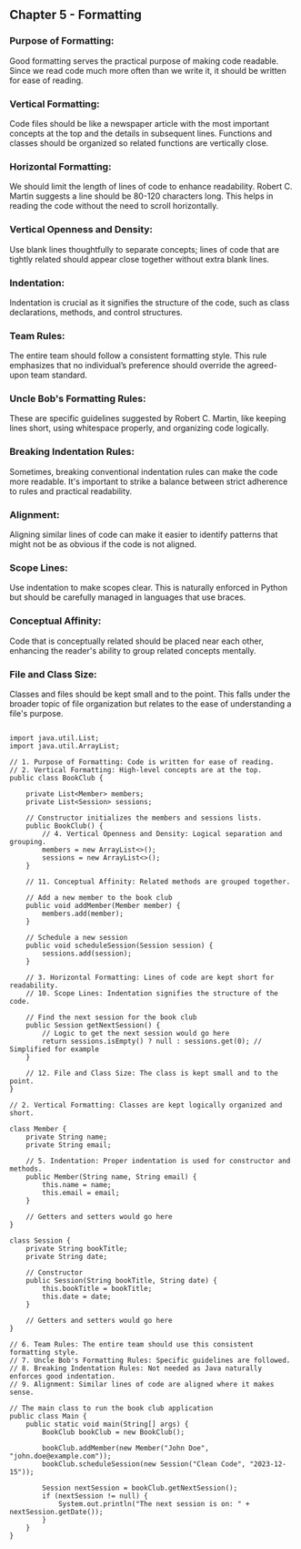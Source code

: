 ## Chapter 5 - Formatting

### Purpose of Formatting: 
Good formatting serves the practical purpose of making code readable. Since we read code much more often than we write it, it should be written for ease of reading.

### Vertical Formatting: 
Code files should be like a newspaper article with the most important concepts at the top and the details in subsequent lines. Functions and classes should be organized so related functions are vertically close.

### Horizontal Formatting: 
We should limit the length of lines of code to enhance readability. Robert C. Martin suggests a line should be 80-120 characters long. This helps in reading the code without the need to scroll horizontally.

### Vertical Openness and Density: 
Use blank lines thoughtfully to separate concepts; lines of code that are tightly related should appear close together without extra blank lines.

### Indentation: 
Indentation is crucial as it signifies the structure of the code, such as class declarations, methods, and control structures.

### Team Rules: 
The entire team should follow a consistent formatting style. This rule emphasizes that no individual’s preference should override the agreed-upon team standard.

### Uncle Bob's Formatting Rules: 
These are specific guidelines suggested by Robert C. Martin, like keeping lines short, using whitespace properly, and organizing code logically.

### Breaking Indentation Rules: 
Sometimes, breaking conventional indentation rules can make the code more readable. It's important to strike a balance between strict adherence to rules and practical readability.

### Alignment: 
Aligning similar lines of code can make it easier to identify patterns that might not be as obvious if the code is not aligned.

### Scope Lines: 
Use indentation to make scopes clear. This is naturally enforced in Python but should be carefully managed in languages that use braces.

### Conceptual Affinity: 
Code that is conceptually related should be placed near each other, enhancing the reader's ability to group related concepts mentally.

### File and Class Size: 
Classes and files should be kept small and to the point. This falls under the broader topic of file organization but relates to the ease of understanding a file's purpose.

```

import java.util.List;
import java.util.ArrayList;

// 1. Purpose of Formatting: Code is written for ease of reading.
// 2. Vertical Formatting: High-level concepts are at the top.
public class BookClub {

    private List<Member> members;
    private List<Session> sessions;

    // Constructor initializes the members and sessions lists.
    public BookClub() {
        // 4. Vertical Openness and Density: Logical separation and grouping.
        members = new ArrayList<>();
        sessions = new ArrayList<>();
    }

    // 11. Conceptual Affinity: Related methods are grouped together.

    // Add a new member to the book club
    public void addMember(Member member) {
        members.add(member);
    }

    // Schedule a new session
    public void scheduleSession(Session session) {
        sessions.add(session);
    }

    // 3. Horizontal Formatting: Lines of code are kept short for readability.
    // 10. Scope Lines: Indentation signifies the structure of the code.

    // Find the next session for the book club
    public Session getNextSession() {
        // Logic to get the next session would go here
        return sessions.isEmpty() ? null : sessions.get(0); // Simplified for example
    }

    // 12. File and Class Size: The class is kept small and to the point.
}

// 2. Vertical Formatting: Classes are kept logically organized and short.

class Member {
    private String name;
    private String email;

    // 5. Indentation: Proper indentation is used for constructor and methods.
    public Member(String name, String email) {
        this.name = name;
        this.email = email;
    }

    // Getters and setters would go here
}

class Session {
    private String bookTitle;
    private String date;

    // Constructor
    public Session(String bookTitle, String date) {
        this.bookTitle = bookTitle;
        this.date = date;
    }

    // Getters and setters would go here
}

// 6. Team Rules: The entire team should use this consistent formatting style.
// 7. Uncle Bob's Formatting Rules: Specific guidelines are followed.
// 8. Breaking Indentation Rules: Not needed as Java naturally enforces good indentation.
// 9. Alignment: Similar lines of code are aligned where it makes sense.

// The main class to run the book club application
public class Main {
    public static void main(String[] args) {
        BookClub bookClub = new BookClub();

        bookClub.addMember(new Member("John Doe", "john.doe@example.com"));
        bookClub.scheduleSession(new Session("Clean Code", "2023-12-15"));

        Session nextSession = bookClub.getNextSession();
        if (nextSession != null) {
            System.out.println("The next session is on: " + nextSession.getDate());
        }
    }
}

```